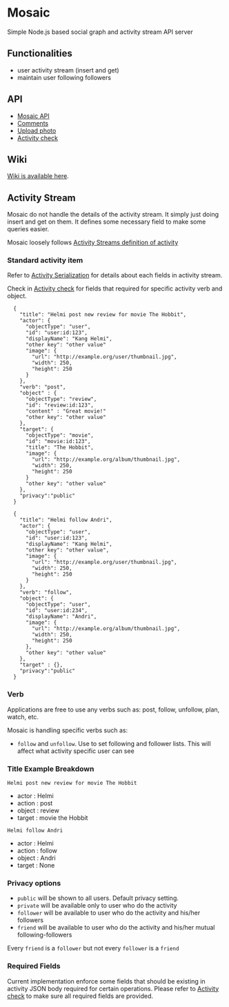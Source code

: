 
Mosaic
=========

Simple Node.js based social graph and activity stream API server

## Functionalities

* user activity stream (insert and get)
* maintain user following followers

## API

* [Mosaic API](https://github.com/arifsetiawan/mosaic/blob/master/doc/api.md)
* [Comments](https://github.com/arifsetiawan/mosaic/blob/master/doc/comment.md)
* [Upload photo](https://github.com/arifsetiawan/mosaic/blob/master/doc/photo.md)
* [Activity check](https://github.com/arifsetiawan/mosaic/blob/master/doc/activitycheck.md)

## Wiki

[Wiki is available here](https://github.com/arifsetiawan/mosaic/wiki). 

## Activity Stream

Mosaic do not handle the details of the activity stream. It simply just doing insert and get on them. It defines some necessary field to make some queries easier. 

Mosaic loosely follows [Activity Streams definition of activity](http://tools.ietf.org/id/draft-snell-activitystreams-05.html)

### Standard activity item

Refer to [Activity Serialization](http://tools.ietf.org/id/draft-snell-activitystreams-05.html#rfc.section.3.5) for details about each fields in activity stream.

Check in [Activity check](https://github.com/arifsetiawan/mosaic/blob/master/doc/activitycheck.md) for fields that required for specific activity verb and object.

```
  {
    "title": "Helmi post new review for movie The Hobbit",
    "actor": {
      "objectType": "user",
      "id": "user:id:123",
      "displayName": "Kang Helmi",
      "other key": "other value"
      "image": {
        "url": "http://example.org/user/thumbnail.jpg",
        "width": 250,
        "height": 250
      }
    },
    "verb": "post",
    "object" : {
      "objectType": "review",
      "id": "review:id:123",
      "content" : "Great movie!"
      "other key": "other value"
    },
    "target": {
      "objectType": "movie",
      "id": "movie:id:123",
      "title": "The Hobbit",
      "image": {
        "url": "http://example.org/album/thumbnail.jpg",
        "width": 250,
        "height": 250
      }
      "other key": "other value"
    },
    "privacy":"public"
  }

```

```
  {
    "title": "Helmi follow Andri",
    "actor": {
      "objectType": "user",
      "id": "user:id:123",
      "displayName": "Kang Helmi",
      "other key": "other value",
      "image": {
        "url": "http://example.org/user/thumbnail.jpg",
        "width": 250,
        "height": 250
      }
    },
    "verb": "follow",
    "object": {
      "objectType": "user",
      "id": "user:id:234",
      "displayName": "Andri",
      "image": {
        "url": "http://example.org/album/thumbnail.jpg",
        "width": 250,
        "height": 250
      },
      "other key": "other value"
    },
    "target" : {},
    "privacy":"public"
  }
```

### Verb

Applications are free to use any verbs such as: post, follow, unfollow, plan, watch, etc.

Mosaic is handling specific verbs such as:

* `follow` and `unfollow`. Use to set following and follower lists. This will affect what activity specific user can see

### Title Example Breakdown

`Helmi post new review for movie The Hobbit`

* actor : Helmi
* action : post
* object : review
* target : movie the Hobbit

`Helmi follow Andri`

* actor : Helmi
* action : follow
* object : Andri
* target : None

### Privacy options

* `public` will be shown to all users. Default privacy setting.
* `private` will be available only to user who do the activity
* `follower` will be available to user who do the activity and his/her followers
* `friend` will be available to user who do the activity and his/her mutual following-followers

Every `friend` is a `follower` but not every `follower` is a `friend`

### Required Fields

Current implementation enforce some fields that should be existing in activity JSON body required for certain operations. Please refer to [Activity check](https://github.com/arifsetiawan/mosaic/blob/master/doc/activitycheck.md) to make sure all required fields are provided.
